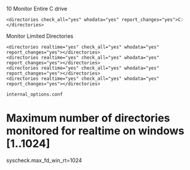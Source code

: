 <frequency>10<frequency>
Monitor Entire C drive
```
<directories check_all="yes" whodata="yes" report_changes="yes">C:</directories>
```
Monitor Limited Directories
```
<directories realtime="yes" check_all="yes" whodata="yes" report_changes="yes"></directories>
<directories realtime="yes" check_all="yes" whodata="yes" report_changes="yes"></directories>
<directories realtime="yes" check_all="yes" whodata="yes" report_changes="yes"></directories>
<directories realtime="yes" check_all="yes" whodata="yes" report_changes="yes"></directories>
```
```internal_options.conf```

# Maximum number of directories monitored for realtime on windows [1..1024]
syscheck.max_fd_win_rt=1024
